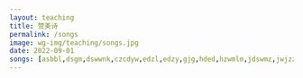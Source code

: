```yaml
---
layout: teaching
title: 赞美诗
permalink: /songs
image: wg-img/teaching/songs.jpg
date: 2022-09-01
songs: [asbbl,dsgm,dswwnk,czcdyw,edzl,edzy,gjg,hded,hzwmlm,jdswmz,jwjzzl,klz,ndje,nbn,ntzrttjl,ourgod,qslyx,rhhjbyjp,sdlsrm,slqnlcmwx,smzg,ssdg,tfmsll,wake,wdsmxgn,wdz,wdz_csfsjh,wmds,wmztsdf,xgdyp,yhhbhn,yscwwzx,zcjwgx,znyyywtz,zwxx]
---
```


